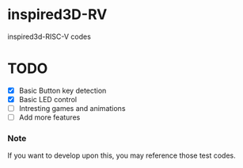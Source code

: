 # inspired3D-RV
inspired3d-RISC-V codes



# TODO
- [x] Basic Button key detection 
- [x] Basic LED control
- [ ] Intresting games and animations
- [ ] Add more features

### Note
If you want to develop upon this, you may reference those test codes.
